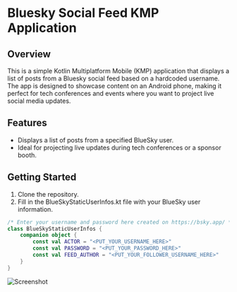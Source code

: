# Bluesky Social Feed KMP Application

## Overview

This is a simple Kotlin Multiplatform Mobile (KMP) application 
that displays a list of posts from a Bluesky social feed based on a hardcoded username. 
The app is designed to showcase content on an Android phone, making it perfect 
for tech conferences and events where you want to project live social media updates.

## Features

- Displays a list of posts from a specified BlueSky user.
- Ideal for projecting live updates during tech conferences or a sponsor booth.

## Getting Started

1. Clone the repository.
2. Fill in the BlueSkyStaticUserInfos.kt file with your BlueSky user information.

```Kotlin
/* Enter your username and password here created on https://bsky.app/ */
class BlueSkyStaticUserInfos {
    companion object {
        const val ACTOR = "<PUT_YOUR_USERNAME_HERE>"
        const val PASSWORD = "<PUT_YOUR_PASSWORD_HERE>"
        const val FEED_AUTHOR = "<PUT_YOUR_FOLLOWER_USERNAME_HERE>"
    }
}
```

![Screenshot](screenshot.png)

